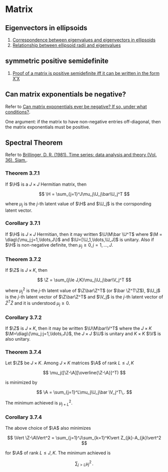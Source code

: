 # Matrix

## Eigenvectors in ellipsoids

1. [Correspondence between eigenvalues and eigenvectors in ellipsoids](https://math.stackexchange.com/questions/581702/correspondence-between-eigenvalues-and-eigenvectors-in-ellipsoids)
2. [Relationship between ellipsoid radii and eigenvalues](https://math.stackexchange.com/questions/80226/relationship-between-ellipsoid-radii-and-eigenvalues/80237#80237)

## symmetric positive semidefinite

1. [Proof of a matrix is positive semidefinite iff it can be written in the form X′X](https://math.stackexchange.com/questions/482688/proof-of-a-matrix-is-positive-semidefinite-iff-it-can-be-written-in-the-form-x)

## Can matrix exponentials be negative?

Refer to [Can matrix exponentials ever be negative? If so, under what conditions?](https://math.stackexchange.com/questions/926943/can-matrix-exponentials-ever-be-negative-if-so-under-what-conditions).

One argument: if the matrix to have non-negative entries off-diagonal, then the matrix exponentials must be positive.

## Spectral Theorem

Refer to [Brillinger, D. R. (1981). Time series: data analysis and theory (Vol. 36). Siam.](https://books.google.com.hk/books?hl=zh-CN&lr=&id=3DFJfgEW94gC&oi=fnd&pg=PR3&dq=+Time+series:+data+analysis+and+theory&ots=WbD7bna2Gk&sig=iJgee3csDKeRp-cJr3eR0OZPiuo&redir_esc=y#v=onepage&q=Time%20series%3A%20data%20analysis%20and%20theory&f=false).

### Theorem 3.7.1

If $\H$ is a $J\times J$ Hermitian matrix, then 

$$
\H = \sum_{j=1}^J\mu_j\U_j\bar\U_j^T
$$

where $\mu_j$ is the $j$-th latent value of $\H$ and $\U_j$ is the corrsponding latent vector.

### Corollary 3.7.1

If $\H$ is $J\times J$ Hermitian, then it may written $\U\M\bar \U^T$ where $\M = \diag\{\mu_j;j=1,\ldots,J\}$ and $\U=[\U_1,\ldots,\U_J]$ is unitary. Also if $\H$ is non-negative definite, then $\mu_j\ge 0,j=1,\ldots,J$.

### Theorem 3.7.2

If $\Z$ is $J\times K$, then 

$$
\Z = \sum_{j\le J,K}\mu_j\U_j\bar\V_j^T
$$

where $\mu_j^2$ is the $j$-th latent value of $\Z\bar\Z^T$ (or $\bar \Z^T\Z$), $\U_j$ is the $j$-th latent vector of $\Z\bar\Z^T$ and $\V_j$ is the $j$-th latent vector of $\bar Z^T\bar Z$ and it is understood $\mu_j\ge 0$.

### Corollary 3.7.2

If $\Z$ is $J\times K$, then it may be written $\U\M\bar\V^T$ where the $J\times K$ $\M=\diag\{\mu_j:j=1,\ldots,J\}$, the $J\times J$ $\U$ is unitary and $K\times K$ $\V$ is also unitary.

### Theorem 3.7.4

Let $\Z$ be $J\times K$. Among $J\times K$ matrices $\A$ of rank $L\le J,K$

$$
\mu_j([\Z-\A][\overline{\Z-\A}]^T)
$$

is minimized by 

$$
\A = \sum_{j=1}^L\mu_j\U_j\bar \V_j^T\,.
$$

The minimum achieved is $\mu_{j+L}^2$.

### Corollary 3.7.4

The above choice of $\A$ also minimizes 

$$
\Vert \Z-\A\Vert^2 = \sum_{j=1}^J\sum_{k=1}^K\vert Z_{jk}-A_{jk}\vert^2
$$

for $\A$ of rank $L\le J,K$. The minimum achieved is 

$$
\sum_{j>L}\mu_j^2\,.
$$

